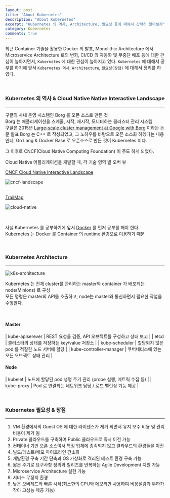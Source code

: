 ```yaml
---
layout: post
title: "About Kubernetes"
description: "About Kubernetes"
excerpt: "Kubernetes 의 역사, Architecture, 필요성 등에 대해서 간략히 알아보자"
category: Kubernetes
comments: true
---
```


최근 Container 기술을 활용한 Docker 의 발표, Monolithic Architecture 에서 Microservice Architecture 로의 변화, CI/CD 의 자동화 및 무중단 배포 등에 대한
관심이 높아지면서, `Kubernetes` 에 대한 관심이 높아지고 있다.
`Kubernetes` 에 대해서 공부를 하기에 앞서 `Kubernetes 역사`, `Architecture`, `필요성(장점)` 에 대해서 정리를 하였다.

<br>

### Kubernetes 의 역사 & Cloud Native Native Interactive Landscape
---
구글의 사내 운영 시스템인 Borg 를 오픈 소스로 만든 것 <br>
Borg 는 애플리케이션을 스케줄, 시작, 재시작, 모니터하는 클러스터 관리 시스템 <br>
구글은 2015년 [Large-scale cluster management at Google with Borg](https://static.googleusercontent.com/media/research.google.com/ko//pubs/archive/43438.pdf) 이라는 논문 발표
Borg 는 C++ 로 작성되었고, 그 노하우를 바탕으로 오픈 소스화 하겠다는 내용인데, Go Lang & Docker Base 로 오픈소스로 만든 것이 Kubernetes 이다. <br>

그 이후로 CNCF(Cloud Native Computing Foundation) 이 주도 하게 되었다. <br>

Cloud Native 어플리케이션을 개발할 때, 각 기술 영역 별 오버 뷰

[CNCF Cloud Native Interactive Landscape](https://landscape.cncf.io/?fullscreen=yes) 

![cncf-landscape]({{site.baseurl}}/img/post/study/k8s/about-k8s/cncf.png) <br><br>

[TrailMap](https://github.com/cncf/landscape/blob/master/README.md#trail-map)

![cloud-native]({{site.baseurl}}/img/post/study/k8s/about-k8s/cloud-native.png) <br>


<br>

사실 Kubernetes 를 공부하기에 앞서 [Docker](https://eottabom.github.io/post/about-docker) 를 먼저 공부를 해야 한다. <br>
Kubernetes 는 Docker 를 Container 의 runtime 환경으로 이용하기 때문 <br>


<br>

### Kubernetes Architecture
---

![k8s-architecture]({{site.baseurl}}/img/post/study/k8s/about-k8s/k8s-architecture.png) <br>

Kubernetes 는 전체 cluster를 관리하는 master와 container 가 배포되는 node(Minions) 로 구성 <br>
모든 명령은 master의 API를 호출하고, node는 master와 통신하면서 필요한 작업을 수행한다.

<br>

#### Master
| kube-apiserever | REST 요청을 검증, API 오브젝트를 구성하고 상태 보고 |
| etcd | 클러스터의 상태를 저장하는 key/value 저장소 |
| kube-scheduler | 할당되지 않은 pod 를 적잘한 노드 서버에 할당 |
| kube-controller-manager | 쿠버네티스에 있는 모든 오브젝트 상태 관리 |

#### Node
| kubelet | 노드에 할당된 pod 생명 주기 관리 (probe 실행, 메트릭 수집 등) |
| kube-proxy | Pod 로 연결되는 네트워크 담당 / 로드 밸런싱 기능 제공 |

<br>

### Kubernetes 필요성 & 장점 
---

1. VM 환경에서의 Guest OS 에 대한 라이센스가 제거 되면서 유지 보수 비용 및 관리 비용이 제거 됨
2. Private 클라우드를 구축하여 Public 클라우드로 즉시 이전 가능
3. 컨테이너 기반 오픈 소스여서 특정 업체에 종속되지 않고 클라우드의 환경들을 이전 
4. 빌드/테스트/배포 파이프라인 간소화 
5. 개발환경 구축 기간 단축과 OS 가상화로 격리된 테스트 환경 구축 가능
6. 짧은 주기로 요구사항 정의와 릴리즈를 반복하는 Aglie Development 지원 가능
7. Microservice Architecture 실현 가능
8. 서비스 무정지 환경
9. 낮은 오버헤드와 빠른 시작(최소한의 CPU와 메모리만 사용하여 비용절감과 부하가 작아 고성능 제공 가능)

<br><br> 

